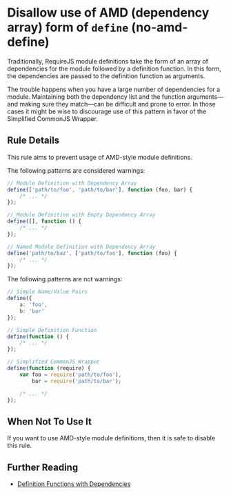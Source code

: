 # Disallow use of AMD (dependency array) form of `define` (no-amd-define)

Traditionally, RequireJS module definitions take the form of an array of dependencies for the module followed by a definition function. In this form, the dependencies are passed to the definition function as arguments.

The trouble happens when you have a large number of dependencies for a module. Maintaining both the dependency list and the function arguments—and making sure they match—can be difficult and prone to error. In those cases it might be wise to discourage use of this pattern in favor of the Simplified CommonJS Wrapper.

## Rule Details

This rule aims to prevent usage of AMD-style module definitions.

The following patterns are considered warnings:

```js
// Module Definition with Dependency Array
define(['path/to/foo', 'path/to/bar'], function (foo, bar) {
    /* ... */
});

// Module Definition with Empty Dependency Array
define([], function () {
    /* ... */
});

// Named Module Definition with Dependency Array
define('path/to/baz', ['path/to/foo'], function (foo) {
    /* ... */
});
```

The following patterns are not warnings:

```js
// Simple Name/Value Pairs
define({
    a: 'foo',
    b: 'bar'
});

// Simple Definition Function
define(function () {
    /* ... */
});

// Simplified CommonJS Wrapper
define(function (require) {
    var foo = require('path/to/foo'),
        bar = require('path/to/bar');

    /* ... */
});
```

## When Not To Use It

If you want to use AMD-style module definitions, then it is safe to disable this rule.

## Further Reading

* [Definition Functions with Dependencies](http://requirejs.org/docs/api.html#defdep)
